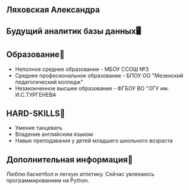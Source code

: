 ## Ляховская Александра
## Будущий аналитик базы данных🖥️

## Образование🏫
- Неполное среднее образование - МБОУ ССОШ №3
-   Среднее професиональное образование - БПОУ ОО "Мезенский педагогический колледж"
- Незаконченное высшее образование - ФГБОУ ВО "ОГУ им. И.С.ТУРГЕНЕВА

## HARD-SKILLS💪 
- Умение танцевать
- Владение английским языком
- Навык преподавания у детей младшего школьного возраста

## Дополнительная информация👑
Люблю баскетбол и легкую атлетику. Сейчас увлекаюсь программированием на Python.